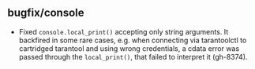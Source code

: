 ## bugfix/console

* Fixed `console.local_print()` accepting only string arguments. It backfired in
  some rare cases, e.g. when connecting via tarantoolctl to cartridged tarantool
  and using wrong credentials, a cdata error was passed through the
  `local_print()`, that failed to interpret it (gh-8374).
